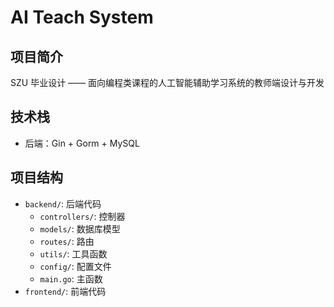 # AI Teach System

## 项目简介

SZU 毕业设计 —— 面向编程类课程的人工智能辅助学习系统的教师端设计与开发

## 技术栈

- 后端：Gin + Gorm + MySQL

## 项目结构

- `backend/`: 后端代码
    - `controllers/`: 控制器
    - `models/`: 数据库模型
    - `routes/`: 路由
    - `utils/`: 工具函数
    - `config/`: 配置文件
    - `main.go`: 主函数
- `frontend/`: 前端代码
